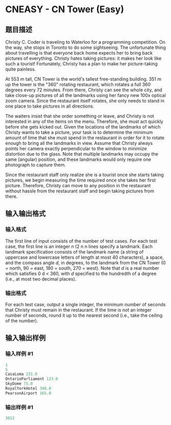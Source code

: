 # CNEASY - CN Tower (Easy)

## 题目描述

Christy C. Coder is traveling to Waterloo for a programming competition. On the way, she stops in Toronto to do some sightseeing. The unfortunate thing about travelling is that everyone back home expects her to bring back pictures of everything. Christy hates taking pictures: it makes her look like such a tourist! Fortunately, Christy has a plan to make her picture-taking quite painless.

At 553 m tall, CN Tower is the world's tallest free-standing building. 351 m up the tower is the "360" rotating restaurant, which rotates a full 360 degrees every 72 minutes. From there, Christy can see the whole city, and take close-up pictures of all the landmarks using her fancy new 100x optical zoom camera. Since the restaurant itself rotates, she only needs to stand in one place to take pictures in all directions.

The waiters insist that she order something or leave, and Christy is not interested in any of the items on the menu. Therefore, she must act quickly before she gets kicked out. Given the locations of the landmarks of which Christy wants to take a picture, your task is to determine the minimum amount of time that she must spend in the restaurant in order for it to rotate enough to bring all the landmarks in view. Assume that Christy always points her camera exactly perpendicular to the window to minimize distortion due to the glass. Note that multiple landmarks may occupy the same (angular) position, and these landmarks would only require one photograph to capture them.

Since the restaurant staff only realize she is a tourist once she starts taking pictures, we begin measuring the time required once she takes her first picture. Therefore, Christy can move to any position in the restaurant without hassle from the restaurant staff and begin taking pictures from there.

## 输入输出格式

### 输入格式

The first line of input consists of the number of test cases. For each test case, the first line is an integer _n_ (2 n n lines specify a landmark. Each landmark specification consists of the landmark name (a string of uppercase and lowercase letters of length at most 40 characters), a space, and the compass angle _d_, in degrees, to the landmark from the CN Tower (0 = north, 90 = east, 180 = south, 270 = west). Note that _d_ is a real number which satisfies 0 d < 360, with _d_ specified to the hundredth of a degree (i.e., at most two decimal places).

### 输出格式

For each test case, output a single integer, the minimum number of seconds that Christy must remain in the restaurant. If the time is not an integer number of seconds, round it up to the nearest second (i.e., take the ceiling of the number).

## 输入输出样例

### 输入样例 #1

```cpp
1
5
CasaLoma 231.0
OntarioParliament 123.0
SkyDome 75.0
RoyalYorkHotel 340.0
PearsonAirport 165.0
```


### 输出样例 #1

```cpp
3012
```


